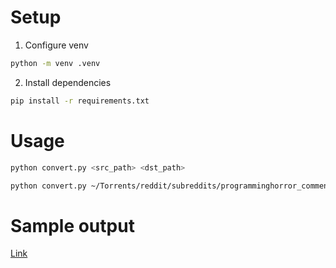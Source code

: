 # Setup

1. Configure venv

```bash
python -m venv .venv
```

2. Install dependencies

```bash
pip install -r requirements.txt
```

# Usage

```bash
python convert.py <src_path> <dst_path>
```

```bash
python convert.py ~/Torrents/reddit/subreddits/programminghorror_comments.zst programminghorror_comments.csv
```

# Sample output

[Link](sample/output.csv)
